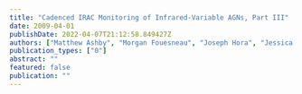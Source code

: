```yaml
---
title: "Cadenced IRAC Monitoring of Infrared-Variable AGNs, Part III"
date: 2009-04-01
publishDate: 2022-04-07T21:12:58.849427Z
authors: ["Matthew Ashby", "Morgan Fouesneau", "Joseph Hora", "Jessica Krick", "Leonidas Moustakas", "Howard Smith", "Jason Surace"]
publication_types: ["0"]
abstract: ""
featured: false
publication: ""
---
```


